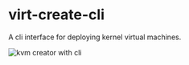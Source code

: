 # virt-create-cli
A cli interface for deploying kernel virtual machines.

![kvm creator with cli](https://i.ibb.co/JrqN8BS/Untitled.png)

